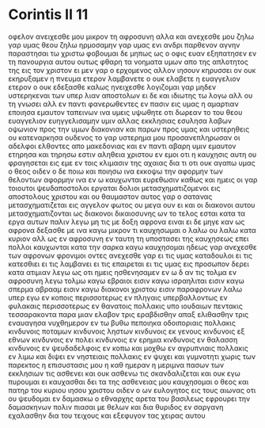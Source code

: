 # Corintis II 11
οφελον ανειχεσθε μου μικρον τη αφροσυνη αλλα και ανεχεσθε μου
ζηλω γαρ υμας θεου ζηλω ηρμοσαμην γαρ υμας ενι ανδρι παρθενον αγνην παραστησαι τω χριστω
φοβουμαι δε μηπως ως ο οφις ευαν εξηπατησεν εν τη πανουργια αυτου ουτως φθαρη τα νοηματα υμων απο της απλοτητος της εις τον χριστον
ει μεν γαρ ο ερχομενος αλλον ιησουν κηρυσσει ον ουκ εκηρυξαμεν η πνευμα ετερον λαμβανετε ο ουκ ελαβετε η ευαγγελιον ετερον ο ουκ εδεξασθε καλως ηνειχεσθε
λογιζομαι γαρ μηδεν υστερηκεναι των υπερ λιαν αποστολων
ει δε και ιδιωτης τω λογω αλλ ου τη γνωσει αλλ εν παντι φανερωθεντες εν πασιν εις υμας
η αμαρτιαν εποιησα εμαυτον ταπεινων ινα υμεις υψωθητε οτι δωρεαν το του θεου ευαγγελιον ευηγγελισαμην υμιν
αλλας εκκλησιας εσυλησα λαβων οψωνιον προς την υμων διακονιαν
και παρων προς υμας και υστερηθεις ου κατεναρκησα ουδενος το γαρ υστερημα μου προσανεπληρωσαν οι αδελφοι ελθοντες απο μακεδονιας και εν παντι αβαρη υμιν εμαυτον ετηρησα και τηρησω
εστιν αληθεια χριστου εν εμοι οτι η καυχησις αυτη ου φραγησεται εις εμε εν τοις κλιμασιν της αχαιας
δια τι οτι ουκ αγαπω υμας ο θεος οιδεν
ο δε ποιω και ποιησω ινα εκκοψω την αφορμην των θελοντων αφορμην ινα εν ω καυχωνται ευρεθωσιν καθως και ημεις
οι γαρ τοιουτοι ψευδαποστολοι εργαται δολιοι μετασχηματιζομενοι εις αποστολους χριστου
και ου θαυμαστον αυτος γαρ ο σατανας μετασχηματιζεται εις αγγελον φωτος 
ου μεγα ουν ει και οι διακονοι αυτου μετασχηματιζονται ως διακονοι δικαιοσυνης ων το τελος εσται κατα τα εργα αυτων
παλιν λεγω μη τις με δοξη αφρονα ειναι ει δε μηγε καν ως αφρονα δεξασθε με ινα καγω μικρον τι καυχησωμαι
ο λαλω ου λαλω κατα κυριον αλλ ως εν αφροσυνη εν ταυτη τη υποστασει της καυχησεως
επει πολλοι καυχωνται κατα την σαρκα καγω καυχησομαι
ηδεως γαρ ανεχεσθε των αφρονων φρονιμοι οντες
ανεχεσθε γαρ ει τις υμας καταδουλοι ει τις κατεσθιει ει τις λαμβανει ει τις επαιρεται ει τις υμας εις προσωπον δερει
κατα ατιμιαν λεγω ως οτι ημεις ησθενησαμεν εν ω δ αν τις τολμα εν αφροσυνη λεγω τολμω καγω
εβραιοι εισιν καγω ισραηλιται εισιν καγω σπερμα αβρααμ εισιν καγω 
διακονοι χριστου εισιν παραφρονων λαλω υπερ εγω εν κοποις περισσοτερως εν πληγαις υπερβαλλοντως εν φυλακαις περισσοτερως εν θανατοις πολλακις
υπο ιουδαιων πεντακις τεσσαρακοντα παρα μιαν ελαβον
τρις εραβδισθην απαξ ελιθασθην τρις εναυαγησα νυχθημερον εν τω βυθω πεποιηκα
οδοιποριαις πολλακις κινδυνοις ποταμων κινδυνοις ληστων κινδυνοις εκ γενους κινδυνοις εξ εθνων κινδυνοις εν πολει κινδυνοις εν ερημια κινδυνοις εν θαλασση κινδυνοις εν ψευδαδελφοις
εν κοπω και μοχθω εν αγρυπνιαις πολλακις εν λιμω και διψει εν νηστειαις πολλακις εν ψυχει και γυμνοτητι
χωρις των παρεκτος η επισυστασις μου η καθ ημεραν η μεριμνα πασων των εκκλησιων
τις ασθενει και ουκ ασθενω τις σκανδαλιζεται και ουκ εγω πυρουμαι
ει καυχασθαι δει τα της ασθενειας μου καυχησομαι
ο θεος και πατηρ του κυριου ιησου χριστου οιδεν ο ων ευλογητος εις τους αιωνας οτι ου ψευδομαι
εν δαμασκω ο εθναρχης αρετα του βασιλεως εφρουρει την δαμασκηνων πολιν πιασαι με θελων
και δια θυριδος εν σαργανη εχαλασθην δια του τειχους και εξεφυγον τας χειρας αυτου
